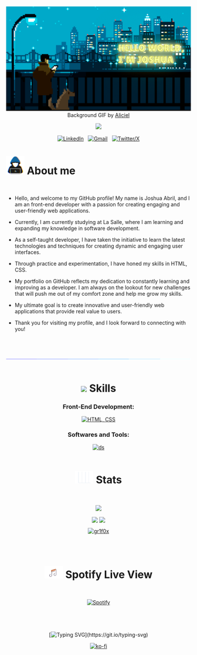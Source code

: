 <div align="center">

[![Hello World, I'm Joshua!](assets/header.gif)](https://github.com/gr1f0x)
Background GIF by [Aliciel](https://www.pinterest.com/pin/5277724550564022/)

![](https://komarev.com/ghpvc/?username=gr1f0x&color=a2acd3&style=for-the-badge&label=PROFILE+VIEWS&base=1300&abbreviated=true)

[![LinkedIn](https://skillicons.dev/icons?i=linkedin)](https://www.linkedin.com/in) &nbsp;
[![Gmail](https://skillicons.dev/icons?i=gmail)](mailto:joshua.abril1646@gmail.com?subject=Hello%20Josh,%20From%20Github) &nbsp; 
[![Twitter/X](https://skillicons.dev/icons?i=twitter)](https://twitter.com/) 
</div>

# <picture><img src="./assets/images/about_me.gif" width = 50px></picture> **About me**

<picture>
  <source media="(max-width: 767px)" srcset="">
  <img align="right" alt="" src="./assets/mdImages/programming.svg" width=300px>
</picture>

<br>

- Hello, and welcome to my GitHub profile! My name is Joshua Abril, and I am an front-end developer with a passion for creating engaging and user-friendly web applications. 

- Currently, I am currently studying at La Salle, where I am learning and expanding my knowledge in software development.

- As a self-taught developer, I have taken the initiative to learn the latest technologies and techniques for creating dynamic and engaging user interfaces.

- Through practice and experimentation, I have honed my skills in HTML, CSS.

- My portfolio on GitHub reflects my dedication to constantly learning and improving as a developer. I am always on the lookout for new challenges that will push me out of my comfort zone and help me grow my skills.

- My ultimate goal is to create innovative and user-friendly web applications that provide real value to users.

- Thank you for visiting my profile, and I look forward to connecting with you!

<br><br>

<img src="./assets/images/blueline.gif">
<br><br>

<div align="center">

# <img src="https://media2.giphy.com/media/QssGEmpkyEOhBCb7e1/giphy.gif?cid=ecf05e47a0n3gi1bfqntqmob8g9aid1oyj2wr3ds3mg700bl&rid=giphy.gif" width ="25"><b> Skills</b>
<!--  
### Programming Languages:

[![Python, C#, Java](https://skillicons.dev/icons?i=py,cs,java)](https://skillicons.dev)
-->
### Front-End Development:

[![HTML, CSS](https://skillicons.dev/icons?i=html,tailwind,css)](https://skillicons.dev)


### Softwares and Tools:

[![ds](https://skillicons.dev/icons?i=git,ai,blender,stackoverflow,idea,notion,unity,vscode,ps,wordpress)](https://skillicons.dev)
<br>
<br>

# <picture><img src="./assets/images/stats.gif" width = 50px></picture> **Stats**
<br>

 <p> <img height=150 align="center" src="https://github-readme-streak-stats.herokuapp.com/?user=gr1fox&theme=tokyonight"/> </p>
 <p> <img height=150 align="center" src="https://github-readme-stats.vercel.app/api?username=gr1fox&show_icons=true&include_all_commits=false&rank_icon=github&custom_title=Github%20Stats&theme=tokyonight"/>
<img height=150 align="center" src="https://github-readme-stats.vercel.app/api/top-langs?username=gr1fox&exclude_repo=&layout=compact&langs_count=6&card_width=320&theme=tokyonight" /> </p>
  <p> <a href="https://github.com/ryo-ma/github-profile-trophy"><img src="https://github-profile-trophy.vercel.app/?username=gr1fox&theme=tokyonight" alt="gr1f0x" /></a> </p>

  
<br>
<br>

# <picture><img src="./assets/images/music.gif" width = 50px></picture> **Spotify Live View**

<br>

[![Spotify](https://spotify-now-playing-joshuas-projects-7e65e9fb.vercel.app/api/spotify/?background_color=1a1b27&border_color=ffffff)](https://open.spotify.com/user/21w2gnacle5nyxflms2hxgdpq)

<!--
## 🎮 When I'm AFK:
![Switch](https://img.shields.io/badge/Switch-E60012?style=for-the-badge&logo=nintendo-switch&logoColor=white) &nbsp;
![Steam](https://img.shields.io/badge/steam-%23000000.svg?style=for-the-badge&logo=steam&logoColor=white) &nbsp;
![Netflix](https://img.shields.io/badge/Netflix-E50914?style=for-the-badge&logo=netflix&logoColor=white) &nbsp;

![Static Badge](https://img.shields.io/badge/Playstation-white?style=for-the-badge&logo=playstation&logoColor=white&color=%234381C3) &nbsp;
![Crunchyroll](https://img.shields.io/badge/Crunchyroll-F47521?style=for-the-badge&logo=crunchyroll&logoColor=white) &nbsp;
![Static Badge](https://img.shields.io/badge/battle.net-white?style=for-the-badge&logo=battle.net&logoColor=white&color=%234381C3) &nbsp;
-->
<br>

#

[![Typing SVG](https://readme-typing-svg.herokuapp.com?font=Fira+Code&duration=2500&pause=1500&color=FF5E5B&multiline=true&random=false&width=465&lines=Donations+would+be+really+appreciated!)](https://git.io/typing-svg)

[![ko-fi](https://ko-fi.com/img/githubbutton_sm.svg)](https://ko-fi.com/B0B0VBW6C)

</div>

